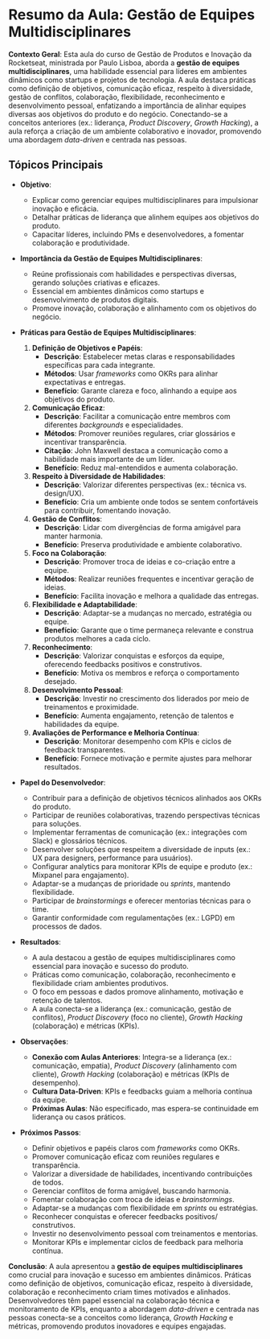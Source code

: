 # Resumo da Aula: Gestão de Equipes Multidisciplinares

**Contexto Geral**: Esta aula do curso de Gestão de Produtos e Inovação da Rocketseat, ministrada por Paulo Lisboa, aborda a **gestão de equipes multidisciplinares**, uma habilidade essencial para líderes em ambientes dinâmicos como startups e projetos de tecnologia. A aula destaca práticas como definição de objetivos, comunicação eficaz, respeito à diversidade, gestão de conflitos, colaboração, flexibilidade, reconhecimento e desenvolvimento pessoal, enfatizando a importância de alinhar equipes diversas aos objetivos do produto e do negócio. Conectando-se a conceitos anteriores (ex.: liderança, *Product Discovery*, *Growth Hacking*), a aula reforça a criação de um ambiente colaborativo e inovador, promovendo uma abordagem *data-driven* e centrada nas pessoas.

## Tópicos Principais

- **Objetivo**:
  - Explicar como gerenciar equipes multidisciplinares para impulsionar inovação e eficácia.
  - Detalhar práticas de liderança que alinhem equipes aos objetivos do produto.
  - Capacitar líderes, incluindo PMs e desenvolvedores, a fomentar colaboração e produtividade.

- **Importância da Gestão de Equipes Multidisciplinares**:
  - Reúne profissionais com habilidades e perspectivas diversas, gerando soluções criativas e eficazes.
  - Essencial em ambientes dinâmicos como startups e desenvolvimento de produtos digitais.
  - Promove inovação, colaboração e alinhamento com os objetivos do negócio.

- **Práticas para Gestão de Equipes Multidisciplinares**:
  1. **Definição de Objetivos e Papéis**:
     - **Descrição**: Estabelecer metas claras e responsabilidades específicas para cada integrante.
     - **Métodos**: Usar *frameworks* como OKRs para alinhar expectativas e entregas.
     - **Benefício**: Garante clareza e foco, alinhando a equipe aos objetivos do produto.
  2. **Comunicação Eficaz**:
     - **Descrição**: Facilitar a comunicação entre membros com diferentes *backgrounds* e especialidades.
     - **Métodos**: Promover reuniões regulares, criar glossários e incentivar transparência.
     - **Citação**: John Maxwell destaca a comunicação como a habilidade mais importante de um líder.
     - **Benefício**: Reduz mal-entendidos e aumenta colaboração.
  3. **Respeito à Diversidade de Habilidades**:
     - **Descrição**: Valorizar diferentes perspectivas (ex.: técnica vs. design/UX).
     - **Benefício**: Cria um ambiente onde todos se sentem confortáveis para contribuir, fomentando inovação.
  4. **Gestão de Conflitos**:
     - **Descrição**: Lidar com divergências de forma amigável para manter harmonia.
     - **Benefício**: Preserva produtividade e ambiente colaborativo.
  5. **Foco na Colaboração**:
     - **Descrição**: Promover troca de ideias e co-criação entre a equipe.
     - **Métodos**: Realizar reuniões frequentes e incentivar geração de ideias.
     - **Benefício**: Facilita inovação e melhora a qualidade das entregas.
  6. **Flexibilidade e Adaptabilidade**:
     - **Descrição**: Adaptar-se a mudanças no mercado, estratégia ou equipe.
     - **Benefício**: Garante que o time permaneça relevante e construa produtos melhores a cada ciclo.
  7. **Reconhecimento**:
     - **Descrição**: Valorizar conquistas e esforços da equipe, oferecendo feedbacks positivos e construtivos.
     - **Benefício**: Motiva os membros e reforça o comportamento desejado.
  8. **Desenvolvimento Pessoal**:
     - **Descrição**: Investir no crescimento dos liderados por meio de treinamentos e proximidade.
     - **Benefício**: Aumenta engajamento, retenção de talentos e habilidades da equipe.
  9. **Avaliações de Performance e Melhoria Contínua**:
     - **Descrição**: Monitorar desempenho com KPIs e ciclos de feedback transparentes.
     - **Benefício**: Fornece motivação e permite ajustes para melhorar resultados.

- **Papel do Desenvolvedor**:
  - Contribuir para a definição de objetivos técnicos alinhados aos OKRs do produto.
  - Participar de reuniões colaborativas, trazendo perspectivas técnicas para soluções.
  - Implementar ferramentas de comunicação (ex.: integrações com Slack) e glossários técnicos.
  - Desenvolver soluções que respeitem a diversidade de inputs (ex.: UX para designers, performance para usuários).
  - Configurar analytics para monitorar KPIs de equipe e produto (ex.: Mixpanel para engajamento).
  - Adaptar-se a mudanças de prioridade ou *sprints*, mantendo flexibilidade.
  - Participar de *brainstormings* e oferecer mentorias técnicas para o time.
  - Garantir conformidade com regulamentações (ex.: LGPD) em processos de dados.

- **Resultados**:
  - A aula destacou a gestão de equipes multidisciplinares como essencial para inovação e sucesso do produto.
  - Práticas como comunicação, colaboração, reconhecimento e flexibilidade criam ambientes produtivos.
  - O foco em pessoas e dados promove alinhamento, motivação e retenção de talentos.
  - A aula conecta-se a liderança (ex.: comunicação, gestão de conflitos), *Product Discovery* (foco no cliente), *Growth Hacking* (colaboração) e métricas (KPIs).

- **Observações**:
  - **Conexão com Aulas Anteriores**: Integra-se a liderança (ex.: comunicação, empatia), *Product Discovery* (alinhamento com cliente), *Growth Hacking* (colaboração) e métricas (KPIs de desempenho).
  - **Cultura Data-Driven**: KPIs e feedbacks guiam a melhoria contínua da equipe.
  - **Próximas Aulas**: Não especificado, mas espera-se continuidade em liderança ou casos práticos.

- **Próximos Passos**:
  - Definir objetivos e papéis claros com *frameworks* como OKRs.
  - Promover comunicação eficaz com reuniões regulares e transparência.
  - Valorizar a diversidade de habilidades, incentivando contribuições de todos.
  - Gerenciar conflitos de forma amigável, buscando harmonia.
  - Fomentar colaboração com troca de ideias e *brainstormings*.
  - Adaptar-se a mudanças com flexibilidade em *sprints* ou estratégias.
  - Reconhecer conquistas e oferecer feedbacks positivos/ construtivos.
  - Investir no desenvolvimento pessoal com treinamentos e mentorias.
  - Monitorar KPIs e implementar ciclos de feedback para melhoria contínua.

**Conclusão**: A aula apresentou a **gestão de equipes multidisciplinares** como crucial para inovação e sucesso em ambientes dinâmicos. Práticas como definição de objetivos, comunicação eficaz, respeito à diversidade, colaboração e reconhecimento criam times motivados e alinhados. Desenvolvedores têm papel essencial na colaboração técnica e monitoramento de KPIs, enquanto a abordagem *data-driven* e centrada nas pessoas conecta-se a conceitos como liderança, *Growth Hacking* e métricas, promovendo produtos inovadores e equipes engajadas.